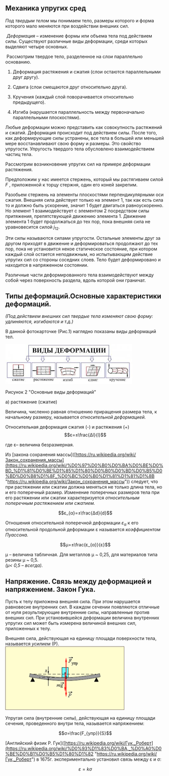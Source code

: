 ## Механика упругих сред   
  
_Под твердым телом_ мы понимаем тело, размеры которого и форма которого мало меняются при воздействии внешних сил.  
  
 _Деформация_ – изменение формы или объема тела под действием силы. Существуют различные виды деформации, среди которых выделяют четыре основных.  
  
 Рассмотрим твердое тело, разделенное на слои параллельно основанию.  
  
  
1. Деформация растяжения и сжатия (слои остаются параллельными друг другу).  
2. Сдвига (слои смещаются друг относительно друга).  
3. Кручения (каждый слой поворачивается относительно предыдущего).  
  
  
4. Изгиба (нарушается параллельность между первоначально параллельными плоскостями).  
  
Любые деформации можно представить как совокупность растяжений и сжатий. Деформация происходит под действием силы. После того, как деформирующие силы устранены, все тела в большей или меньшей мере восстанавливают свою форму и размеры. Это свойство упругости. Упругость твердого тела обусловлено взаимодействием частиц тела.  
  
Рассмотрим возникновение упругих сил на примере деформации растяжения.  
  
Предположим у нас имеется стержень, который мы растягиваем силой $F$ , приложенной к торцу стержня, один его коней закрепим.  
  
Разобьем стержень на элементы плоскостями перпендикулярными оси сжатия. Внешняя сила действует только на элемент 1, так как есть сила то и должно быть ускорение, значит 1 будет двигаться равноускоренно. Но элемент 1 взаимодействует с элементом 2 посредством силы притяжения, препятствующей движению элемента 1. Движение элемента 1 будет продолжаться до тех пор, пока внешняя сила не уравновесится силой $j_{12}$.

Эти силы называются силами упругости. Остальные элементы друг за другом приходят в движение и деформироваться продолжают до тех пор, пока не установится некое статическое состояние, при котором каждый слой остается неподвижным, но испытывающим действие упругих сил со стороны соседних слоев. Тело будет деформировано и находится в напряженном состоянии. 

Различные части деформированного тела взаимодействуют между собой через поверхность раздела, вдоль которой они граничат.  
  
## Типы деформаций.Основные характеристики деформаций.  
_(Под действием внешних сил твердые тела изменяют свою форму: удлиняются, изгибаются и т.д.)_  

В данной фотокарточке (Рис.1) наглядно показаны виды деформаций тел.

![](./images/Pasted%20image%2020240409202851.png)



Рисунок 2 "Основные виды деформаций"

а) растяжение (сжатие)  
  
Величина, численно равная отношению приращения размера тела, к начальному размеру, называется _относительной деформацией._  
  
Относительная деформация сжатия (-) и растяжения (+)  
$$ε=±\frac{Δl}{l}$$  
  
где ε– величина безразмерная.  
  
Из [закона сохранения массы]([https://ru.wikipedia.org/wiki/Закон_сохранения_массы](https://ru.wikipedia.org/wiki/%D0%97%D0%B0%D0%BA%D0%BE%D0%BD_%D1%81%D0%BE%D1%85%D1%80%D0%B0%D0%BD%D0%B5%D0%BD%D0%B8%D1%8F_%D0%BC%D0%B0%D1%81%D1%81%D1%8B "https://ru.wikipedia.org/wiki/Закон_сохранения_массы")) следует, что при растяжении или сжатии должна меняться не только длина тела, но и его поперечный размер. Изменение поперечных размеров тела при его растяжении или сжатии характеризуется _относительным поперечным растяжением или сжатием._  
  
$$ε_{α}=±\frac{Δd}{d}$$  
  
Отношения относительной поперечной деформации $ε_{α}$ к его относительной продольной деформации ε называется _коэффициентом Пуассона._  
  
$$μ=±\frac{ε_{α}}{ε}$$  
  
μ – величина табличная. Для металлов μ ~ 0,25, для материалов типа резины μ ~ 0,5.  
_(μ< 0,5 – всегда)._  
  
## Напряжение. Связь между деформацией и напряжением. Закон Гука.  
  
Пусть к телу приложена внешняя сила. При этом нарушается равновесие внутренних сил. В каждом сечении появляются отличные от нуля результирующие внутренние силы, направленные против внешних сил. При установившейся деформации величина внутренних упругих сил может быть измерена величиной внешних сил, приложенных к телу.  
  
Внешняя сила, действующая на единицу площади поверхности тела, называется _усилием_ (Р).  
![](./images/Pasted%20image%2020240409203125%201.png)


Упругая сила (внутренние силы), действующая на единицу площади сечения, проведенного внутри тела, называется напряжением:  
  
$$σ=\frac{F_{упр}}{S}$$  
  
[Английский физик Р. Гук]([https://ru.wikipedia.org/wiki/Гук,_Роберт](https://ru.wikipedia.org/wiki/%D0%93%D1%83%D0%BA,_%D0%A0%D0%BE%D0%B1%D0%B5%D1%80%D1%82 "https://ru.wikipedia.org/wiki/Гук,_Роберт") в 1675г. экспериментально установил связь между ε и σ:  
  
$$ε=kσ$$

